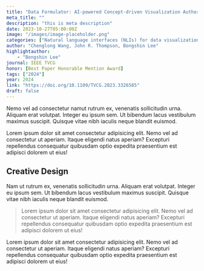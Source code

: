 ```yaml
---
title: "Data Formulator: AI-powered Concept-driven Visualization Authoring"
meta_title: ""
description: "this is meta description"
date: 2023-10-27T05:00:00Z
image: "/images/image-placeholder.png"
categories: ["Natural language interfaces (NLIs) for data visualization", "Collaboration dynamics between humans and AI agents"]
author: "Chenglong Wang, John R. Thompson, Bongshin Lee"
highlightauthor: 
    - "Bongshin Lee"
journal: IEEE TVCG
honor: [Best Paper Honorable Mention Award]
tags: ["2024"]
year: 2024
link: "https://doi.org/10.1109/TVCG.2023.3326585"
draft: false
---
```

 
Nemo vel ad consectetur namut rutrum ex, venenatis sollicitudin urna. Aliquam erat volutpat. Integer eu ipsum sem. Ut bibendum lacus vestibulum maximus suscipit. Quisque vitae nibh iaculis neque blandit euismod.

Lorem ipsum dolor sit amet consectetur adipisicing elit. Nemo vel ad consectetur ut aperiam. Itaque eligendi natus aperiam? Excepturi repellendus consequatur quibusdam optio expedita praesentium est adipisci dolorem ut eius!

## Creative Design

Nam ut rutrum ex, venenatis sollicitudin urna. Aliquam erat volutpat. Integer eu ipsum sem. Ut bibendum lacus vestibulum maximus suscipit. Quisque vitae nibh iaculis neque blandit euismod.

> Lorem ipsum dolor sit amet consectetur adipisicing elit. Nemo vel ad consectetur ut aperiam. Itaque eligendi natus aperiam? Excepturi repellendus consequatur quibusdam optio expedita praesentium est adipisci dolorem ut eius!

Lorem ipsum dolor sit amet consectetur adipisicing elit. Nemo vel ad consectetur ut aperiam. Itaque eligendi natus aperiam? Excepturi repellendus consequatur quibusdam optio expedita praesentium est adipisci dolorem ut eius!
